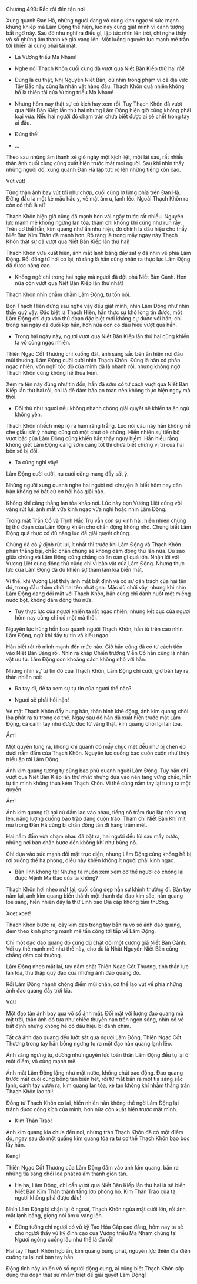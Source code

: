 




Chương 499: Rắc rối đến tận nơi


Xung quanh Đan Hà, những người đang vô cùng kinh ngạc vì sức mạnh khủng khiếp mà Lâm Động thể hiện, lúc này cũng giật mình vì cảnh tượng bất ngờ này. Sau đó như nghĩ ra điều gì, lập tức nhìn lên trời, chỉ nghe thấy vô số những âm thanh xé gió vang lên. Một luồng nguyên lực mạnh mẽ tràn tới khiến ai cũng phải tái mặt.

- Là Vương triều Ma Nham!

- Nghe nói Thạch Khôn cuối cùng đã vượt qua Niết Bàn Kiếp thứ hai rồi!

- Đúng là cừ thật, Nhị Nguyên Niết Bàn, dù nhìn trong phạm vi cả địa vực Tây Bắc này cũng là nhân vật hàng đầu. Thạch Khôn quả nhiên không hổ là thiên tài của Vương triều Ma Nham!

- Nhưng hôm nay thật sự có kịch hay xem rồi. Tuy Thạch Khôn đã vượt qua Niết Bàn Kiếp lần thứ hai nhưng Lâm Động hiện giờ cũng không phải loại vừa. Nếu hai người đó chạm trán chưa biết được ai sẽ chết trong tay ai đâu.

- Đúng thế!

- …

Theo sau những âm thanh xé gió ngày một kịch liệt, một lát sau, rất nhiều thân ảnh cuối cùng cũng xuất hiện trước mắt mọi người. Sau khi nhìn thấy những người đó, xung quanh Đan Hà lập tức rộ lên những tiếng xôn xao.

Vút vút!

Từng thân ảnh bay vút tới như chớp, cuối cùng lơ lửng phía trên Đan Hà. Đứng đầu là một kẻ mặc hắc y, vẻ mặt âm u, lạnh lẽo. Ngoài Thạch Khôn ra còn có thể là ai?

Thạch Khôn hiện giờ cũng đã mạnh hơn vài ngày trước rất nhiều. Nguyên lực mạnh mẽ không ngừng lan tỏa, thậm chí không khí cũng như run rẩy. Trên cơ thể hắn, kim quang như ẩn như hiện, đó chính là dấu hiệu cho thấy Niết Bàn Kim Thân đã mạnh hơn. Rõ ràng là trong mấy ngày này Thạch Khôn thật sự đã vượt qua Niết Bàn Kiếp lần thứ hai!

Thạch Khôn vừa xuất hiện, ánh mắt lạnh băng đầy sát ý đã nhìn về phía Lâm Động. Rồi đồng tử hơi co lại, rõ ràng là hắn cũng nhận ra thực lực Lâm Động đã được nâng cao.

- Không ngờ chỉ trong hai ngày mà ngươi đã đột phá Niết Bàn Cảnh. Hơn nữa còn vượt qua Niết Bàn Kiếp lần thứ nhất!

Thạch Khôn nhìn chằm chằm Lâm Động, từ tốn nói.

Bọn Thạch Hiên đứng sau nghe vậy đều giật mình, nhìn Lâm Động như nhìn thấy quỷ vậy. Đặc biệt là Thạch Hiên, hắn thực sự khó lòng tin được, một Lâm Động chỉ dựa vào thủ đoạn đặc biệt mới kháng cự được với hắn, chỉ trong hai ngày đã đuổi kịp hắn, hơn nữa còn có dấu hiệu vượt qua hắn.

- Trong hai ngày này, ngươi vượt qua Niết Bàn Kiếp lần thứ hai cũng khiến ta vô cùng ngạc nhiên.

Thiên Ngạc Cốt Thương chỉ xuống đất, ánh sáng sắc bén ẩn hiện nơi đầu mũi thương. Lâm Động cười cười nhìn Thạch Khôn. Đúng là hắn có phần ngạc nhiên, vốn nghĩ tốc độ của mình đã là nhanh rồi, nhưng không ngờ Thạch Khôn cũng không hề thua kém.

Xem ra tên này đúng như tin đồn, hắn đã sớm có tư cách vượt qua Niết Bàn Kiếp lần thứ hai rồi, chỉ là để đảm bảo an toàn nên không thực hiện ngay mà thôi.

- Đối thủ như ngươi nếu không nhanh chóng giải quyết sẽ khiến ta ăn ngủ không yên.

Thạch Khôn nhếch mép lộ ra hàm răng trắng. Lúc nói câu này hắn không hề che giấu sát ý nhưng cũng có một chút dè chừng. Hiển nhiên sự tiến bộ vượt bậc của Lâm Động cũng khiến hắn thấy nguy hiểm. Hắn hiểu rằng không giết Lâm Động càng sớm càng tốt thì chưa biết chừng vị trí của hai bên sẽ bị đổi.

- Ta cũng nghĩ vậy!

Lâm Động cười cười, nụ cười cũng mang đầy sát ý.

Những người xung quanh nghe hai người nói chuyện là biết hôm nay căn bản không có bất cứ cơ hội hòa giải nào.

Không khí căng thẳng lan tỏa khắp nơi. Lúc này bọn Vương Liệt cũng vội vàng rút lui, ánh mắt vừa kinh ngạc vừa nghi hoặc nhìn Lâm Động.

Trong mắt Trần Cổ và Trịnh Hắc Trụ vẫn còn sự kinh hãi, hiển nhiên chúng bị thủ đoạn của Lâm Động khiến cho chấn động không nhỏ. Chúng biết Lâm Động quả thực có đủ năng lực để giải quyết chúng.

Chúng đã có ý định rút lui, ít nhất thì trước khi Lâm Động và Thạch Khôn phân thắng bại, chắc chắn chúng sẽ không dám động thủ lần nữa. Dù sao giữa chúng và Lâm Động cũng chẳng có ân oán gì quá lớn. Nhận lời với Vương Liệt cùng động thủ cũng chỉ vì bảo vật của Lâm Động. Nhưng thực lực của Lâm Động đã đủ khiến sự tham lam kia biến mất.

Vì thế, khi Vương Liệt thấy ánh mắt bất định và có sự oán trách của hai tên đó, trong đầu thầm chửi hai tên nhát gan. Mặc dù chửi vậy, nhưng khi nhìn Lâm Động đang đối mặt với Thạch Khôn, hắn cũng chỉ đành nuốt một miếng nước bọt, không dám động thủ nữa.

- Tuy thực lực của ngươi khiến ta rất ngạc nhiên, nhưng kết cục của ngươi hôm nay cũng chỉ có một mà thôi.

Nguyên lực hùng hồn bao quanh người Thạch Khôn, hắn từ trên cao nhìn Lâm Động, ngữ khí đầy tự tin và kiêu ngạo.

Hắn biết rất rõ mình mạnh đến mức nào. Giờ hắn cũng đã có tư cách tiến vào Niết Bàn Bảng rồi. Nhìn ra khắp Chiến trường Viễn Cổ hắn cũng là nhân vật ưu tú. Lâm Động còn khoảng cách không nhỏ với hắn.

Nhưng nhìn sự tự tin đó của Thạch Khôn, Lâm Động chỉ cười, giơ bàn tay ra, thản nhiên nói:

- Ra tay đi, để ta xem sự tự tin của ngươi thế nào?

- Ngươi sẽ phải hối hận!

Vẻ mặt Thạch Khôn đầy hung hãn, thân hình khẽ động, ánh kim quang chói lòa phát ra từ trong cơ thể. Ngay sau đó hắn đã xuất hiện trước mặt Lâm Động, cả cánh tay như được đúc từ vàng thật, kim quang chói lọi lan tỏa.

Ầm!

Một quyền tung ra, không khí quanh đó mấy chục mét đều như bị chèn ép dưới nắm đấm của Thạch Khôn. Nguyên lực cuồng bạo cuồn cuộn như thủy triều ập tới Lâm Động.

Ánh kim quang tương tự cũng bao phủ quanh người Lâm Động. Tuy hắn chỉ vượt qua Niết Bàn Kiếp lần thứ nhất nhưng dựa vào nền tảng vững chắc, hắn tự tin mình không thua kém Thạch Khôn. Vì thế cũng nắm tay lại tung ra một quyền.

Ầm!

Ánh kim quang từ hai cú đấm lao vào nhau, tiếng nổ trầm đục lập tức vang lên, năng lượng cuồng bạo trào dâng cuộn trào. Thậm chí Niết Bàn Khí mịt mù trong Đàn Hà cũng bị chấn động tản đi hàng trăm mét.

Hai nắm đấm vừa chạm nhau đã bật ra, hai người đều lùi sau mấy bước, những nơi bàn chân bước đến không khí như bùng nổ.

Chỉ dựa vào sức mạnh đối mặt trực diện, nhưng Lâm Động cũng không hề bị rơi xuống thế hạ phong, điều này khiến không ít người phải kinh ngạc.

- Bản lĩnh không tệ! Nhưng ta muốn xem xem cơ thể ngươi có chống lại được Mệnh Ma Đao của ta không?

Thạch Khôn hơi nheo mắt lại, cuối cùng dẹp hẳn sự khinh thường đi. Bàn tay nắm lại, ánh kim quang biến thành một thanh đại đao kim sắc, hàn quang lóe sáng, hiển nhiên đây là thứ Linh bảo Địa cấp không tầm thường.

Xoẹt xoẹt!

Thạch Khôn bước ra, cây kim đao trong tay bắn ra vô số ánh đao quang, đem theo kình phong mạnh mẽ tấn công tới tấp về Lâm Động.

Chỉ một đạo đao quang đó cũng đủ chặt đôi một cường giả Niết Bàn Cảnh. Với uy thế mạnh mẽ như thế này, cho dù là Nhất Nguyên Niết Bàn cũng chẳng dám coi thường.

Lâm Động nheo mắt lại, tay nắm chặt Thiên Ngạc Cốt Thương, tinh thần lực lan tỏa, thu thập quỹ đạo của những ánh đao quang đó.

Rồi Lâm Động nhanh chóng điểm mũi chân, cơ thể lao vút về phía những ánh đao quang đầy trời kia.

Vút!

Một đạo tàn ảnh bay qua vô số ánh mắt. Đối mặt với lượng đao quang mù mịt trời, thân ảnh đó tựa như chiếc thuyền nan trên ngọn sóng, nhìn có vẻ bất định nhưng không hề có dấu hiệu bị đánh chìm.

Tất cả ánh đao quang đều lướt sát qua người Lâm Động, Thiên Ngạc Cốt Thương trong tay hắn bỗng ngưng tụ ra một đạo hàn quang lạnh lẽo.

Ánh sáng ngưng tụ, dường như nguyên lực toàn thân Lâm Động đều tụ lại ở một điểm, vô cùng mạnh mẽ.

Ánh mắt Lâm Động lặng như mặt nước, không chút xao động. Đao quang trước mắt cuối cùng bỗng tan biến hết, rồi từ mắt bắn ra một tia sáng sắc lạnh, cánh tay vươn ra, kim quang lan tỏa, xé tan không khí nhằm thẳng trán Thạch Khôn lao tới!

Đồng tử Thạch Khôn co lại, hiển nhiên hắn không thể ngờ Lâm Động lại tránh được công kích của mình, hơn nữa còn xuất hiện trước mặt mình.

- Kim Thân Tráo!

Ánh kim quang kia chưa đến nơi, nhưng trán Thạch Khôn đã có một điểm đỏ, ngay sau đó một quầng kim quang tỏa ra từ cơ thể Thạch Khôn bao bọc lấy hắn.

Keng!

Thiên Ngạc Cốt Thương của Lâm Động đâm vào ánh kim quang, bắn ra những tia sáng chói lòa phát ra âm thanh giòn tan.

- Ha ha, Lâm Động, chỉ cần vượt qua Niết Bàn Kiếp lần thứ hai là sẽ biến Niết Bàn Kim Thân thành tầng lớp phòng hộ. Kim Thân Tráo của ta, ngươi không phá được đâu!

Nhìn Lâm Động bị chặn lại ở ngoài, Thạch Khôn ngửa mặt cười lớn, rồi ánh mặt lạnh băng, giọng nói âm u vang lên.

- Đừng tưởng chỉ ngươi có vũ kỹ Tạo Hóa Cấp cao đẳng, hôm nay ta sẽ cho ngươi thấy vũ kỹ đỉnh cao của Vương triều Ma Nham chúng ta! Ngươi ngông cuồng lâu như thế là đủ rồi!

Hai tay Thạch Khôn hợp ấn, kim quang bùng phát, nguyên lực thiên địa điên cuồng tụ lại nơi bàn tay hắn.

Động tĩnh này khiến vô số người động dung, ai cũng biết Thạch Khôn sắp dụng thủ đoạn thật sự nhằm triệt để giải quyết Lâm Động!




